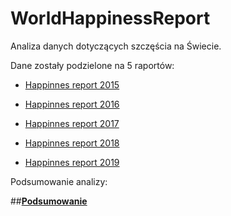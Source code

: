 # WorldHappinessReport

Analiza danych dotyczących szczęścia na Świecie.

Dane zostały podzielone na 5 raportów:

* [Happinnes report 2015](https://github.com/ArminD93/WorldHappinessReport/blob/dev/WorldHappinessReport_2015.ipynb)

* [Happinnes report 2016](https://github.com/ArminD93/WorldHappinessReport/blob/dev_Report2016/WorldHappinessReport_2016.ipynb)

* [Happinnes report 2017](https://github.com/ArminD93/WorldHappinessReport/blob/dev/WorldHappinessReport_2017.ipynb)

* [Happinnes report 2018](https://github.com/ArminD93/WorldHappinessReport/blob/dev/WorldHappinessReport_2018.ipynb)

* [Happinnes report 2019](https://github.com/ArminD93/WorldHappinessReport/blob/dev/WorldHappinessReport_2019.ipynb)

Podsumowanie analizy:

##[**Podsumowanie**](https://github.com/ArminD93/WorldHappinessReport/blob/dev/WorldHappinessReport_podsumowanie.ipynb)
